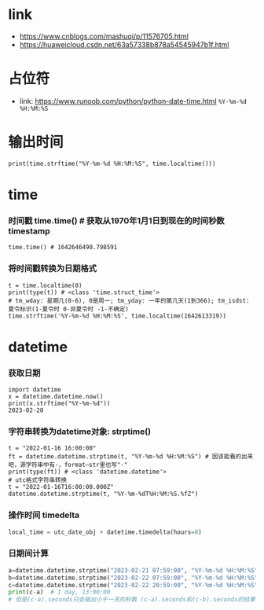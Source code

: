 # link
- https://www.cnblogs.com/mashuqi/p/11576705.html
- https://huaweicloud.csdn.net/63a57338b878a54545947b1f.html
# 占位符
- link: https://www.runoob.com/python/python-date-time.html
`%Y-%m-%d %H:%M:%S`

# 输出时间
`print(time.strftime("%Y-%m-%d %H:%M:%S", time.localtime()))`

# time 
### 时间戳 time.time() # 获取从1970年1月1日到现在的时间秒数 timestamp
```
time.time() # 1642646490.798591
```

### 将时间戳转换为日期格式
```
t = time.localtime(0)
print(type(t)) # <class 'time.struct_time'>
# tm_wday: 星期几(0-6), 0是周一; tm_yday: 一年的第几天(1到366); tm_isdst: 夏令标识(1-夏令时 0-非夏令时 -1-不确定)
time.strftime('%Y-%m-%d %H:%M:%S', time.localtime(1642613319))
```

# datetime
### 获取日期
```
import datetime
x = datetime.datetime.now()
print(x.strftime("%Y-%m-%d"))
2023-02-20
```
### 字符串转换为datetime对象: strptime()
```
t = "2022-01-16 16:00:00"
ft = datetime.datetime.strptime(t, "%Y-%m-%d %H:%M:%S") # 因该能看的出来吧，源字符串中有-，format—str里也写"-"
print(type(ft)) # <class 'datetime.datetime'>
# utc格式字符串转换
t = "2022-01-16T16:00:00.000Z"
datetime.datetime.strptime(t, "%Y-%m-%dT%H:%M:%S.%fZ")
```
### 操作时间 timedelta 
```python
local_time = utc_date_obj + datetime.timedelta(hours=8)
```
### 日期间计算
```python
a=datetime.datetime.strptime("2023-02-21 07:59:00", "%Y-%m-%d %H:%M:%S")  # 也可以是datetime.datetime()对象
b=datetime.datetime.strptime("2023-02-22 07:59:00", "%Y-%m-%d %H:%M:%S")
c=datetime.datetime.strptime("2023-02-22 20:59:00", "%Y-%m-%d %H:%M:%S")
print(c-a)  # 1 day, 13:00:00 
# 但是(c-a).seconds只会输出小于一天的秒数 (c-a).seconds和(c-b).seconds的结果一样
```